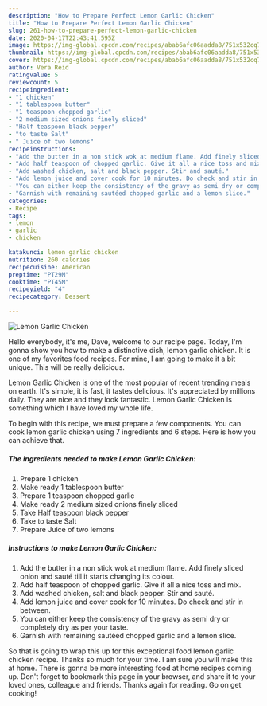 ```yaml
---
description: "How to Prepare Perfect Lemon Garlic Chicken"
title: "How to Prepare Perfect Lemon Garlic Chicken"
slug: 261-how-to-prepare-perfect-lemon-garlic-chicken
date: 2020-04-17T22:43:41.595Z
image: https://img-global.cpcdn.com/recipes/abab6afc06aadda8/751x532cq70/lemon-garlic-chicken-recipe-main-photo.jpg
thumbnail: https://img-global.cpcdn.com/recipes/abab6afc06aadda8/751x532cq70/lemon-garlic-chicken-recipe-main-photo.jpg
cover: https://img-global.cpcdn.com/recipes/abab6afc06aadda8/751x532cq70/lemon-garlic-chicken-recipe-main-photo.jpg
author: Vera Reid
ratingvalue: 5
reviewcount: 5
recipeingredient:
- "1 chicken"
- "1 tablespoon butter"
- "1 teaspoon chopped garlic"
- "2 medium sized onions finely sliced"
- "Half teaspoon black pepper"
- "to taste Salt"
- " Juice of two lemons"
recipeinstructions:
- "Add the butter in a non stick wok at medium flame. Add finely sliced onion and sauté till it starts changing its colour."
- "Add half teaspoon of chopped garlic. Give it all a nice toss and mix."
- "Add washed chicken, salt and black pepper. Stir and sauté."
- "Add lemon juice and cover cook for 10 minutes. Do check and stir in between."
- "You can either keep the consistency of the gravy as semi dry or completely dry as per your taste."
- "Garnish with remaining sautéed chopped garlic and a lemon slice."
categories:
- Recipe
tags:
- lemon
- garlic
- chicken

katakunci: lemon garlic chicken 
nutrition: 260 calories
recipecuisine: American
preptime: "PT29M"
cooktime: "PT45M"
recipeyield: "4"
recipecategory: Dessert

---
```



![Lemon Garlic Chicken](https://img-global.cpcdn.com/recipes/abab6afc06aadda8/751x532cq70/lemon-garlic-chicken-recipe-main-photo.jpg)

Hello everybody, it's me, Dave, welcome to our recipe page. Today, I'm gonna show you how to make a distinctive dish, lemon garlic chicken. It is one of my favorites food recipes. For mine, I am going to make it a bit unique. This will be really delicious.



Lemon Garlic Chicken is one of the most popular of recent trending meals on earth. It's simple, it is fast, it tastes delicious. It's appreciated by millions daily. They are nice and they look fantastic. Lemon Garlic Chicken is something which I have loved my whole life.


To begin with this recipe, we must prepare a few components. You can cook lemon garlic chicken using 7 ingredients and 6 steps. Here is how you can achieve that.

##### The ingredients needed to make Lemon Garlic Chicken:

1. Prepare 1 chicken
1. Make ready 1 tablespoon butter
1. Prepare 1 teaspoon chopped garlic
1. Make ready 2 medium sized onions finely sliced
1. Take Half teaspoon black pepper
1. Take to taste Salt
1. Prepare  Juice of two lemons




##### Instructions to make Lemon Garlic Chicken:

1. Add the butter in a non stick wok at medium flame. Add finely sliced onion and sauté till it starts changing its colour.
1. Add half teaspoon of chopped garlic. Give it all a nice toss and mix.
1. Add washed chicken, salt and black pepper. Stir and sauté.
1. Add lemon juice and cover cook for 10 minutes. Do check and stir in between.
1. You can either keep the consistency of the gravy as semi dry or completely dry as per your taste.
1. Garnish with remaining sautéed chopped garlic and a lemon slice.




So that is going to wrap this up for this exceptional food lemon garlic chicken recipe. Thanks so much for your time. I am sure you will make this at home. There is gonna be more interesting food at home recipes coming up. Don't forget to bookmark this page in your browser, and share it to your loved ones, colleague and friends. Thanks again for reading. Go on get cooking!
